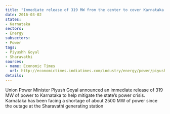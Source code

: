 ```yaml
---
title: "Immediate release of 319 MW from the center to cover Karnataka's power crisis"
date: 2016-03-02
states:
- Karnataka
sectors:
- Energy
subsectors:
- Power
tags:
- Piyushh Goyal
- Sharavathi
sources:
- name: Economic Times
  url: http://economictimes.indiatimes.com/industry/energy/power/piyush-goyal-announces-319-mw-of-power-to-crisis-hit-karnataka/articleshow/51156600.cms
details:
---
```


Union Power Minister Piyush Goyal announced an immediate release of 319 MW of power to Karnataka to help mitigate the state’s power crisis. Karnataka has been facing a shortage of about 2500 MW of power since the outage at the Sharavathi generating station
